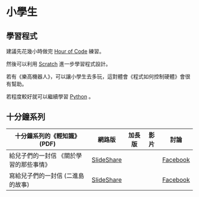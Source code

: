 # 小學生

## 學習程式

建議先花幾小時做完 [Hour of Code](./hour1.md) 練習。

然後可以利用 [Scratch](https://scratch.mit.edu/) 進一步學習程式設計。

若有《樂高機器人》，可以讓小學生去多玩，這對體會《程式如何控制硬體》會很有幫助。

若程度較好就可以繼續學習 [Python](../語言/Python.md) 。

## 十分鐘系列

| 十分鐘系列的《輕知識》 (PDF)  |  網路版  | 加長版 | 影片 | 討論 | 
|--------|-----------|----|-----|-----|
|  給兒子們的一封信 《關於學習的那些事情》  | [SlideShare](http://www.slideshare.net/ccckmit/ss-65179316)   | |  | [Facebook](https://www.facebook.com/ccckmit/posts/10154313583866893) | 
|  寫給兒子們的一封信 (二進島的故事) | [SlideShare](http://www.slideshare.net/ccckmit/ss-62753889)   | |  | [Facebook](https://www.facebook.com/ccckmit/posts/10154114480441893) | 
